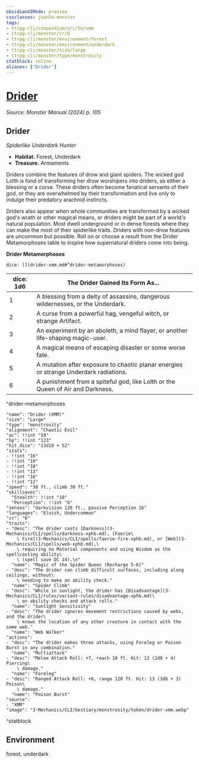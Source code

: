 ```yaml
---
obsidianUIMode: preview
cssclasses: json5e-monster
tags:
- ttrpg-cli/compendium/src/5e/xmm
- ttrpg-cli/monster/cr/6
- ttrpg-cli/monster/environment/forest
- ttrpg-cli/monster/environment/underdark
- ttrpg-cli/monster/size/large
- ttrpg-cli/monster/type/monstrosity
statblock: inline
aliases: ["Drider"]
---
```

# [Drider](3-Mechanics\CLI\bestiary\monstrosity/drider-xmm.md)
*Source: Monster Manual (2024) p. 105*  

## Drider

*Spiderlike Underdark Hunter*

- **Habitat.** Forest, Underdark  
- **Treasure.** Armaments  

Driders combine the features of drow and giant spiders. The wicked god Lolth is fond of transforming her drow worshipers into driders, as either a blessing or a curse. These driders often become fanatical servants of their god, or they are overwhelmed by their transformation and live only to indulge their predatory arachnid instincts.

Driders also appear when whole communities are transformed by a wicked god's wrath or other magical means, or driders might be part of a world's natural population. Most dwell underground or in dense forests where they can make the most of their spiderlike traits. Driders with non-drow features are uncommon but possible. Roll on or choose a result from the Drider Metamorphoses table to inspire how supernatural driders come into being.

**Drider Metamorphoses**

`dice: [](drider-xmm.md#^drider-metamorphoses)`

| dice: 1d6 | The Drider Gained Its Form As... |
|-----------|----------------------------------|
| 1 | A blessing from a deity of assassins, dangerous wildernesses, or the Underdark. |
| 2 | A curse from a powerful hag, vengeful witch, or strange Artifact. |
| 3 | An experiment by an aboleth, a mind flayer, or another life-shaping magic-user. |
| 4 | A magical means of escaping disaster or some worse fate. |
| 5 | A mutation after exposure to chaotic planar energies or strange Underdark radiations. |
| 6 | A punishment from a spiteful god, like Lolth or the Queen of Air and Darkness. |
^drider-metamorphoses

```statblock
"name": "Drider (XMM)"
"size": "Large"
"type": "monstrosity"
"alignment": "Chaotic Evil"
"ac": !!int "19"
"hp": !!int "123"
"hit_dice": "13d10 + 52"
"stats":
- !!int "16"
- !!int "19"
- !!int "18"
- !!int "13"
- !!int "16"
- !!int "12"
"speed": "30 ft., climb 30 ft."
"skillsaves":
  "Stealth": !!int "10"
  "Perception": !!int "6"
"senses": "darkvision 120 ft., passive Perception 16"
"languages": "Elvish, Undercommon"
"cr": "6"
"traits":
- "desc": "The drider casts [Darkness](3-Mechanics/CLI/spells/darkness-xphb.md), [Faerie\
    \ Fire](3-Mechanics/CLI/spells/faerie-fire-xphb.md), or [Web](3-Mechanics/CLI/spells/web-xphb.md),\
    \ requiring no Material components and using Wisdom as the spellcasting ability\
    \ (spell save DC 14).\n"
  "name": "Magic of the Spider Queen (Recharge 5-6)"
- "desc": "The drider can climb difficult surfaces, including along ceilings, without\
    \ needing to make an ability check."
  "name": "Spider Climb"
- "desc": "While in sunlight, the drider has [Disadvantage](3-Mechanics/CLI/rules/variant-rules/disadvantage-xphb.md)\
    \ on ability checks and attack rolls."
  "name": "Sunlight Sensitivity"
- "desc": "The drider ignores movement restrictions caused by webs, and the drider\
    \ knows the location of any other creature in contact with the same web."
  "name": "Web Walker"
"actions":
- "desc": "The drider makes three attacks, using Foreleg or Poison Burst in any combination."
  "name": "Multiattack"
- "desc": "Melee Attack Roll: +7, reach 10 ft. Hit: 13 (2d8 + 4) Piercing\
    \ damage."
  "name": "Foreleg"
- "desc": "Ranged Attack Roll: +6, range 120 ft. Hit: 13 (3d6 + 3) Poison\
    \ damage."
  "name": "Poison Burst"
"source":
- "XMM"
"image": "3-Mechanics/CLI/bestiary/monstrosity/token/drider-xmm.webp"
```
^statblock

## Environment

forest, underdark